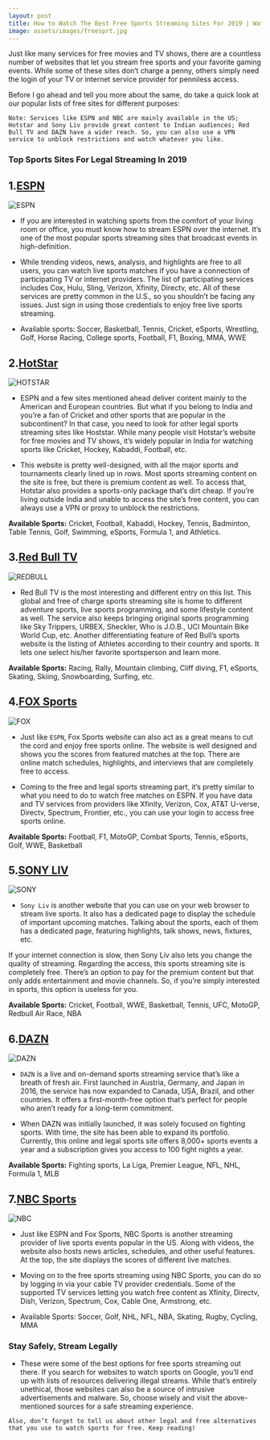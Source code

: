```yaml
---
layout: post
title: How to Watch The Best Free Sports Streaming Sites For 2019 | Watch Games Legally
image: assets/images/freesprt.jpg
---
```

Just like many services for free movies and TV shows, there are a countless number of websites that let you stream free sports and your favorite gaming events. While some of these sites don’t charge a penny, others simply need the login of your TV or internet service provider for penniless access.

Before I go ahead and tell you more about the same, do take a quick look at our popular lists of free sites for different purposes:

`Note: Services like ESPN and NBC are mainly available in the US; Hotstar and Sony Liv provide great content to Indian audiences; Red Bull TV and DAZN have a wider reach. So, you can also use a VPN service to unblock restrictions and watch whatever you like.`

### Top Sports Sites For Legal Streaming In 2019

## 1.[ESPN](http://www.espn.com/watch/)

![ESPN](assets/images/espn.jpg)
* If you are interested in watching sports from the comfort of your living room or office, you must know how to stream ESPN over the internet. It’s one of the most popular sports streaming sites that broadcast events in high-definition.

* While trending videos, news, analysis, and highlights are free to all users, you can watch live sports matches if you have a connection of participating TV or internet providers. The list of participating services includes Cox, Hulu, Sling, Verizon, Xfinity, Directv, etc. All of these services are pretty common in the U.S., so you shouldn’t be facing any issues. Just sign in using those credentials to enjoy free live sports streaming.

* Available sports: Soccer, Basketball, Tennis, Cricket, eSports, Wrestling, Golf, Horse Racing, College sports, Football, F1, Boxing, MMA, WWE

## 2.[HotStar](https://www.hotstar.com/)
![HOTSTAR](assets/images/hotstar.jpg)
* ESPN and a few sites mentioned ahead deliver content mainly to the American and European countries. But what if you belong to India and you’re a fan of Cricket and other sports that are popular in the subcontinent? In that case, you need to look for other legal sports streaming sites like Hoststar. While many people visit Hotstar’s website for free movies and TV shows, it’s widely popular in India for watching sports like Cricket, Hockey, Kabaddi, Football, etc.

* This website is pretty well-designed, with all the major sports and tournaments clearly lined up in rows. Most sports streaming content on the site is free, but there is premium content as well. To access that, Hotstar also provides a sports-only package that’s dirt cheap. If you’re living outside India and unable to access the site’s free content, you can always use a VPN or proxy to unblock the restrictions.

**Available Sports:** Cricket, Football, Kabaddi, Hockey, Tennis, Badminton, Table Tennis, Golf, Swimming, eSports, Formula 1, and Athletics.

## 3.[Red Bull TV](https://www.redbull.com/int-en/tv/)
![REDBULL](assets/images/redbull.jpg)
* Red Bull TV is the most interesting and different entry on this list. This global and free of charge sports streaming site is home to different adventure sports, live sports programming, and some lifestyle content as well. The service also keeps bringing original sports programming like Sky Trippers, URBEX, Sheckler, Who is J.O.B., UCI Mountain Bike World Cup, etc. Another differentiating feature of Red Bull’s sports website is the listing of Athletes according to their country and sports. It lets one select his/her favorite sportsperson and learn more.

**Available Sports:** Racing, Rally, Mountain climbing, Cliff diving, F1, eSports, Skating, Skiing, Snowboarding, Surfing, etc.

## 4.[FOX Sports](https://www.foxsports.com/)
![FOX](assets/images/fox.jpg)
* Just like `ESPN`, Fox Sports website can also act as a great means to cut the cord and enjoy free sports online. The website is well designed and shows you the scores from featured matches at the top. There are online match schedules, highlights, and interviews that are completely free to access.

* Coming to the free and legal sports streaming part, it’s pretty similar to what you need to do to watch free matches on ESPN. If you have data and TV services from providers like Xfinity, Verizon, Cox, AT&T U-verse, Directv, Spectrum, Frontier, etc., you can use your login to access free sports online.

**Available Sports:** Football, F1, MotoGP, Combat Sports, Tennis, eSports, Golf, WWE, Basketball

## 5.[SONY LIV](https://www.sonyliv.com/custompage/all_sport_page)
![SONY](assets/images/sonylive.jpg)
* `Sony Liv` is another website that you can use on your web browser to stream live sports. It also has a dedicated page to display the schedule of important upcoming matches. Talking about the sports, each of them has a dedicated page, featuring highlights, talk shows, news, fixtures, etc.

If your internet connection is slow, then Sony Liv also lets you change the quality of streaming. Regarding the access, this sports streaming site is completely free. There’s an option to pay for the premium content but that only adds entertainment and movie channels. So, if you’re simply interested in sports, this option is useless for you.

**Available Sports:** Cricket, Football, WWE, Basketball, Tennis, UFC, MotoGP, Redbull Air Race, NBA

## 6.[DAZN](https://www.dazn.com/)
![DAZN](assets/images/dazn.jpg)
* `DAZN` is a live and on-demand sports streaming service that’s like a breath of fresh air. First launched in Austria, Germany, and Japan in 2016, the service has now expanded to Canada, USA, Brazil, and other countries. It offers a first-month-free option that’s perfect for people who aren’t ready for a long-term commitment.

* When DAZN was initially launched, it was solely focused on fighting sports. With time, the site has been able to expand its portfolio. Currently, this online and legal sports site offers 8,000+ sports events a year and a subscription gives you access to 100 fight nights a year.

**Available Sports:** Fighting sports, La Liga, Premier League, NFL, NHL, Formula 1, MLB

## 7.[NBC Sports](https://www.nbcsports.com/live)
![NBC](assets/images/nbc.jpg)
* Just like ESPN and Fox Sports, NBC Sports is another streaming provider of live sports events popular in the US. Along with videos, the website also hosts news articles, schedules, and other useful features. At the top, the site displays the scores of different live matches.

* Moving on to the free sports streaming using NBC Sports, you can do so by logging in via your cable TV provider credentials. Some of the supported TV services letting you watch free content as Xfinity, Directv, Dish, Verizon, Spectrum, Cox, Cable One, Armstrong, etc.

* Available Sports: Soccer, Golf, NHL, NFL, NBA, Skating, Rugby, Cycling, MMA

### Stay Safely, Stream Legally

* These were some of the best options for free sports streaming out there. If you search for websites to watch sports on Google, you’ll end up with lists of resources delivering illegal streams. While that’s entirely unethical, those websites can also be a source of intrusive advertisements and malware. So, choose wisely and visit the above-mentioned sources for a safe streaming experience.

`Also, don’t forget to tell us about other legal and free alternatives that you use to watch sports for free. Keep reading!`
